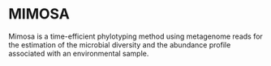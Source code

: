MIMOSA
======

Mimosa is a time-efficient phylotyping method using metagenome reads for the estimation of the microbial diversity and the abundance profile associated with an environmental sample. 
